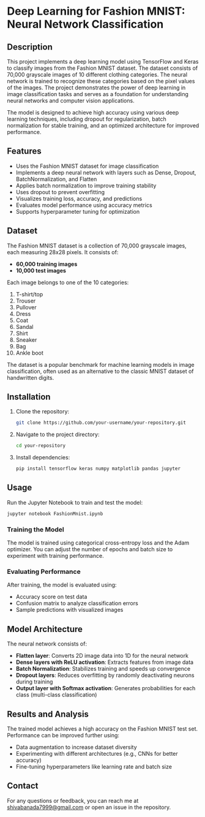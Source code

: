 # Deep Learning for Fashion MNIST: Neural Network Classification

## Description

This project implements a deep learning model using TensorFlow and Keras to classify images from the Fashion MNIST dataset. The dataset consists of 70,000 grayscale images of 10 different clothing categories. The neural network is trained to recognize these categories based on the pixel values of the images. The project demonstrates the power of deep learning in image classification tasks and serves as a foundation for understanding neural networks and computer vision applications.

The model is designed to achieve high accuracy using various deep learning techniques, including dropout for regularization, batch normalization for stable training, and an optimized architecture for improved performance.

## Features

- Uses the Fashion MNIST dataset for image classification
- Implements a deep neural network with layers such as Dense, Dropout, BatchNormalization, and Flatten
- Applies batch normalization to improve training stability
- Uses dropout to prevent overfitting
- Visualizes training loss, accuracy, and predictions
- Evaluates model performance using accuracy metrics
- Supports hyperparameter tuning for optimization

## Dataset

The Fashion MNIST dataset is a collection of 70,000 grayscale images, each measuring 28x28 pixels. It consists of:

- **60,000 training images**
- **10,000 test images**

Each image belongs to one of the 10 categories:

1. T-shirt/top
2. Trouser
3. Pullover
4. Dress
5. Coat
6. Sandal
7. Shirt
8. Sneaker
9. Bag
10. Ankle boot

The dataset is a popular benchmark for machine learning models in image classification, often used as an alternative to the classic MNIST dataset of handwritten digits.

## Installation

1. Clone the repository:
   ```sh
   git clone https://github.com/your-username/your-repository.git
   ```
2. Navigate to the project directory:
   ```sh
   cd your-repository
   ```
3. Install dependencies:
   ```sh
   pip install tensorflow keras numpy matplotlib pandas jupyter
   ```

## Usage

Run the Jupyter Notebook to train and test the model:

```sh
jupyter notebook FashionMnist.ipynb
```

### Training the Model

The model is trained using categorical cross-entropy loss and the Adam optimizer. You can adjust the number of epochs and batch size to experiment with training performance.

### Evaluating Performance

After training, the model is evaluated using:

- Accuracy score on test data
- Confusion matrix to analyze classification errors
- Sample predictions with visualized images

## Model Architecture

The neural network consists of:

- **Flatten layer**: Converts 2D image data into 1D for the neural network
- **Dense layers with ReLU activation**: Extracts features from image data
- **Batch Normalization**: Stabilizes training and speeds up convergence
- **Dropout layers**: Reduces overfitting by randomly deactivating neurons during training
- **Output layer with Softmax activation**: Generates probabilities for each class (multi-class classification)

## Results and Analysis

The trained model achieves a high accuracy on the Fashion MNIST test set. Performance can be improved further using:

- Data augmentation to increase dataset diversity
- Experimenting with different architectures (e.g., CNNs for better accuracy)
- Fine-tuning hyperparameters like learning rate and batch size





## Contact

For any questions or feedback, you can reach me at shivabanada7999@gmail.com or open an issue in the repository.

